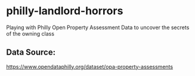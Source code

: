 # philly-landlord-horrors
Playing with Philly Open Property Assessment Data to uncover the secrets of the owning class

## Data Source:
https://www.opendataphilly.org/dataset/opa-property-assessments

